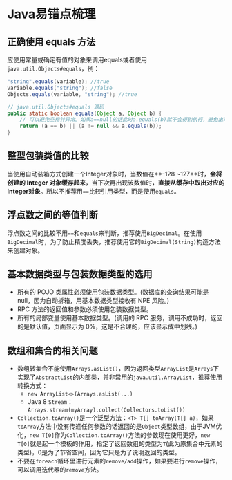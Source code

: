 # Java易错点梳理

## 正确使用 equals 方法
应使用常量或确定有值的对象来调用equals或者使用`java.util.Objects#equals`，例：
```java
"string".equals(variable); //true
variable.equals("string"); //false
Objects.equals(variable, "string"); //true

// java.util.Objects#equals 源码
public static boolean equals(Object a, Object b) {
    // 可以避免空指针异常。如果a==null的话此时a.equals(b)就不会得到执行，避免出现空指针异常。
    return (a == b) || (a != null && a.equals(b));
}
```

## 整型包装类值的比较
当使用自动装箱方式创建一个Integer对象时，当数值在**-128 ~127**时，**会将创建的 Integer 对象缓存起来**，当下次再出现该数值时，**直接从缓存中取出对应的Integer对象**。所以不推荐用`==`比较引用类型，而是使用`equals`。

## 浮点数之间的等值判断
浮点数之间的比较不用`==`和`equals`来判断，推荐使用`BigDecimal`。在使用`BigDecimal`时，为了防止精度丢失，推荐使用它的`BigDecimal(String)`构造方法来创建对象。

## 基本数据类型与包装数据类型的选用

- 所有的 POJO 类属性必须使用包装数据类型。(数据库的查询结果可能是 null，因为自动拆箱，用基本数据类型接收有 NPE 风险。)
- RPC 方法的返回值和参数必须使用包装数据类型。
- 所有的局部变量使用基本数据类型。(调用的 RPC 服务，调用不成功时，返回的是默认值，页面显示为 0%，这是不合理的，应该显示成中划线。)

## 数组和集合的相关问题

- 数组转集合不能使用`Arrays.asList()`，因为返回类型`ArrayList`是`Arrays`下实现了`AbstractList`的内部类，并非常用的`java.util.ArrayList`，推荐使用转换方式：
    - `new ArrayList<>(Arrays.asList(...)`
    - Java 8 `Stream`：`Arrays.stream(myArray).collect(Collectors.toList())`
- `Collection.toArray()`是一个泛型方法：`<T> T[] toArray(T[] a)`，如果`toArray`方法中没有传递任何参数的话返回的是`Object`类型数组，由于JVM优化，`new T[0]`作为`Collection.toArray()`方法的参数现在使用更好，`new T[0]`就是起一个模板的作用，指定了返回数组的类型为`T`(此为原集合中元素的类型)，0是为了节省空间，因为它只是为了说明返回的类型。
- 不要在`foreach`循环里进行元素的`remove/add`操作，如果要进行`remove`操作，可以调用迭代器的`remove`方法。